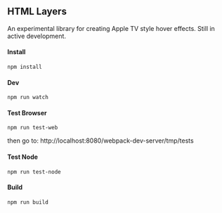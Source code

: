 ## HTML Layers
An experimental library for creating Apple TV style hover effects. Still in active development.

#### Install
```npm install```

#### Dev
```npm run watch```

#### Test Browser
```npm run test-web```

then go to: http://localhost:8080/webpack-dev-server/tmp/tests

#### Test Node
```npm run test-node```

#### Build
```npm run build```
